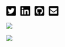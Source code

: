 <a href="https://twitter.com/brackendev"><img height="30" src="https://github.com/brackendev/brackendev/blob/main/images/twitter-square-brands.svg"></a>&nbsp;&nbsp;
<a href="https://linkedin.com/in/brackenspencer/"><img height="30" src="https://github.com/brackendev/brackendev/blob/main/images/linkedin-brands.svg"></a>&nbsp;&nbsp;
<a href="https://github.com/brackendev"><img height="30" src="https://github.com/brackendev/brackendev/blob/main/images/github-square-brands.svg"></a>&nbsp;&nbsp;
<a href="mailto:me@bracken.dev"><img height="30" src="https://github.com/brackendev/brackendev/blob/main/images/envelope-square-solid.svg"></a>&nbsp;&nbsp;

![](https://github-readme-stats.vercel.app/api?username=brackendev&count_private=true&show_icons=true&hide=contribs,prs,issues)

[![](https://github-readme-stats.vercel.app/api/top-langs/?username=brackendev&hide=smalltalk,html,common%20lisp,self,hy,racket&langs_count=99&layout=compact)](https://github.com/anuraghazra/github-readme-stats)
